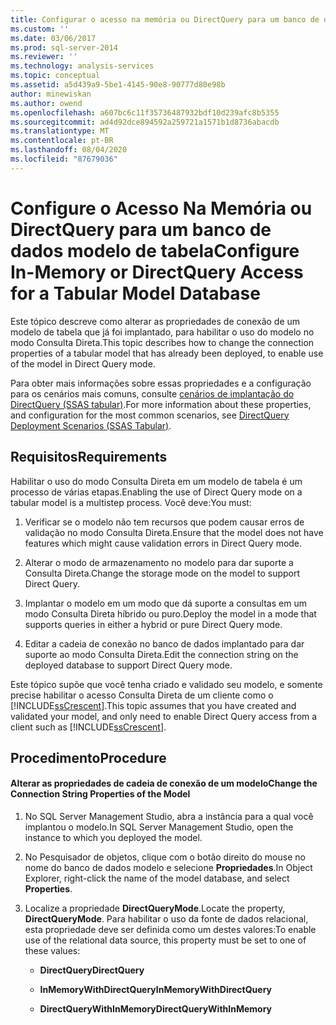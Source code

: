```yaml
---
title: Configurar o acesso na memória ou DirectQuery para um banco de dados modelo de tabela | Microsoft Docs
ms.custom: ''
ms.date: 03/06/2017
ms.prod: sql-server-2014
ms.reviewer: ''
ms.technology: analysis-services
ms.topic: conceptual
ms.assetid: a5d439a9-5be1-4145-90e8-90777d80e98b
author: minewiskan
ms.author: owend
ms.openlocfilehash: a607bc6c11f35736487932bdf10d239afc8b5355
ms.sourcegitcommit: ad4d92dce894592a259721a1571b1d8736abacdb
ms.translationtype: MT
ms.contentlocale: pt-BR
ms.lasthandoff: 08/04/2020
ms.locfileid: "87679036"
---
```

# <a name="configure-in-memory-or-directquery-access-for-a-tabular-model-database"></a><span data-ttu-id="5c381-102">Configure o Acesso Na Memória ou DirectQuery para um banco de dados modelo de tabela</span><span class="sxs-lookup"><span data-stu-id="5c381-102">Configure In-Memory or DirectQuery Access for a Tabular Model Database</span></span>
  <span data-ttu-id="5c381-103">Este tópico descreve como alterar as propriedades de conexão de um modelo de tabela que já foi implantado, para habilitar o uso do modelo no modo Consulta Direta.</span><span class="sxs-lookup"><span data-stu-id="5c381-103">This topic describes how to change the connection properties of a tabular model that has already been deployed, to enable use of the model in Direct Query mode.</span></span>  
  
 <span data-ttu-id="5c381-104">Para obter mais informações sobre essas propriedades e a configuração para os cenários mais comuns, consulte [cenários de implantação do DirectQuery &#40;SSAS tabular&#41;](../directquery-deployment-scenarios-ssas-tabular.md).</span><span class="sxs-lookup"><span data-stu-id="5c381-104">For more information about these properties, and configuration for the most common scenarios, see [DirectQuery Deployment Scenarios &#40;SSAS Tabular&#41;](../directquery-deployment-scenarios-ssas-tabular.md).</span></span>  
  
## <a name="requirements"></a><span data-ttu-id="5c381-105">Requisitos</span><span class="sxs-lookup"><span data-stu-id="5c381-105">Requirements</span></span>  
 <span data-ttu-id="5c381-106">Habilitar o uso do modo Consulta Direta em um modelo de tabela é um processo de várias etapas.</span><span class="sxs-lookup"><span data-stu-id="5c381-106">Enabling the use of Direct Query mode on a tabular model is a multistep process.</span></span> <span data-ttu-id="5c381-107">Você deve:</span><span class="sxs-lookup"><span data-stu-id="5c381-107">You must:</span></span>  
  
1.  <span data-ttu-id="5c381-108">Verificar se o modelo não tem recursos que podem causar erros de validação no modo Consulta Direta.</span><span class="sxs-lookup"><span data-stu-id="5c381-108">Ensure that the model does not have features which might cause validation errors in Direct Query mode.</span></span>  
  
2.  <span data-ttu-id="5c381-109">Alterar o modo de armazenamento no modelo para dar suporte a Consulta Direta.</span><span class="sxs-lookup"><span data-stu-id="5c381-109">Change the storage mode on the model to support Direct Query.</span></span>  
  
3.  <span data-ttu-id="5c381-110">Implantar o modelo em um modo que dá suporte a consultas em um modo Consulta Direta híbrido ou puro.</span><span class="sxs-lookup"><span data-stu-id="5c381-110">Deploy the model in a mode that supports queries in either a hybrid or pure Direct Query mode.</span></span>  
  
4.  <span data-ttu-id="5c381-111">Editar a cadeia de conexão no banco de dados implantado para dar suporte ao modo Consulta Direta.</span><span class="sxs-lookup"><span data-stu-id="5c381-111">Edit the connection string on the deployed database to support Direct Query mode.</span></span>  
  
 <span data-ttu-id="5c381-112">Este tópico supõe que você tenha criado e validado seu modelo, e somente precise habilitar o acesso Consulta Direta de um cliente como o [!INCLUDE[ssCrescent](../../includes/sscrescent-md.md)].</span><span class="sxs-lookup"><span data-stu-id="5c381-112">This topic assumes that you have created and validated your model, and only need to enable Direct Query access from a client such as [!INCLUDE[ssCrescent](../../includes/sscrescent-md.md)].</span></span>  
  
## <a name="procedure"></a><span data-ttu-id="5c381-113">Procedimento</span><span class="sxs-lookup"><span data-stu-id="5c381-113">Procedure</span></span>  
  
#### <a name="change-the-connection-string-properties-of-the-model"></a><span data-ttu-id="5c381-114">Alterar as propriedades de cadeia de conexão de um modelo</span><span class="sxs-lookup"><span data-stu-id="5c381-114">Change the Connection String Properties of the Model</span></span>  
  
1.  <span data-ttu-id="5c381-115">No SQL Server Management Studio, abra a instância para a qual você implantou o modelo.</span><span class="sxs-lookup"><span data-stu-id="5c381-115">In SQL Server Management Studio, open the instance to which you deployed the model.</span></span>  
  
2.  <span data-ttu-id="5c381-116">No Pesquisador de objetos, clique com o botão direito do mouse no nome do banco de dados modelo e selecione **Propriedades**.</span><span class="sxs-lookup"><span data-stu-id="5c381-116">In Object Explorer, right-click the name of the model database, and select **Properties**.</span></span>  
  
3.  <span data-ttu-id="5c381-117">Localize a propriedade **DirectQueryMode**.</span><span class="sxs-lookup"><span data-stu-id="5c381-117">Locate the property, **DirectQueryMode**.</span></span> <span data-ttu-id="5c381-118">Para habilitar o uso da fonte de dados relacional, esta propriedade deve ser definida como um destes valores:</span><span class="sxs-lookup"><span data-stu-id="5c381-118">To enable use of the relational data source, this property must be set to one of these values:</span></span>  
  
    -   <span data-ttu-id="5c381-119">**DirectQuery**</span><span class="sxs-lookup"><span data-stu-id="5c381-119">**DirectQuery**</span></span>  
  
    -   <span data-ttu-id="5c381-120">**InMemoryWithDirectQuery**</span><span class="sxs-lookup"><span data-stu-id="5c381-120">**InMemoryWithDirectQuery**</span></span>  
  
    -   <span data-ttu-id="5c381-121">**DirectQueryWithInMemory**</span><span class="sxs-lookup"><span data-stu-id="5c381-121">**DirectQueryWithInMemory**</span></span>  
  
  
